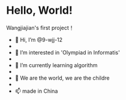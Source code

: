 # Hello, World!
Wangjiajian's first project！


- 👋 Hi, I’m @9-wjj-12
- 
- 👀 I’m interested in 'Olympiad in Informatis'
-
- 🌱 I’m currently learning algorithm
-
- 💞️ We are the world, we are the childre
-
- 📫 made in China
